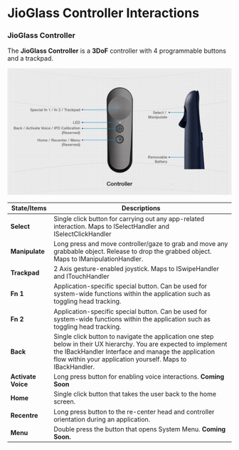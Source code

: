# JioGlass Controller Interactions

### JioGlass Controller

The **JioGlass Controller** is a **3DoF** controller with 4 programmable buttons and a trackpad.

![JioGlass Controller Button Layout](../.gitbook/assets/5.jpeg)

| **State/Items**    | Descriptions                                                                                                                                                                                                                           |
| ------------------ | -------------------------------------------------------------------------------------------------------------------------------------------------------------------------------------------------------------------------------------- |
| **Select**         | Single click button for carrying out any app-related interaction​. Maps to ISelectHandler and ISelectClickHandler                                                                                                                      |
| **Manipulate**     | Long press and move controller/gaze to grab and move any grabbable object. Release to drop the grabbed object. ​Maps to IManipulationHandler.                                                                                          |
| **Trackpad**       | 2 Axis gesture-enabled joystick​. Maps to ISwipeHandler and ITouchHandler                                                                                                                                                              |
| **Fn 1**           | Application-specific special button. Can be used for system-wide functions within the application such as toggling head tracking.                                                                                                      |
| **Fn 2**           | Application-specific special button. Can be used for system-wide functions within the application such as toggling head tracking. ​                                                                                                    |
| **Back**           | Single click button to navigate the application one step below in their UX hierarchy. You are expected to implement the IBackHandler Interface and manage the application flow within your application yourself. Maps to IBackHandler. |
| **Activate Voice** | Long press button for enabling voice interactions. **Coming Soon​**                                                                                                                                                                    |
| **Home**           | Single click button that takes the user back to the home screen.**​**                                                                                                                                                                  |
| **Recentre**       | Long press button to the re-center head and controller orientation during an application​.                                                                                                                                             |
| **Menu**           | Double press the button that opens System Menu. **Coming Soon.**                                                                                                                                                                       |
